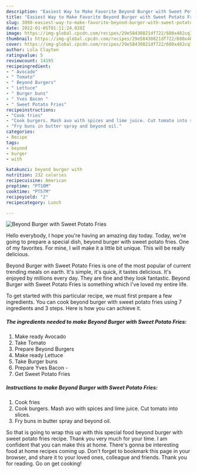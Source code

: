 ```yaml
---
description: "Easiest Way to Make Favorite Beyond Burger with Sweet Potato Fries"
title: "Easiest Way to Make Favorite Beyond Burger with Sweet Potato Fries"
slug: 3098-easiest-way-to-make-favorite-beyond-burger-with-sweet-potato-fries
date: 2022-01-05T01:11:24.020Z
image: https://img-global.cpcdn.com/recipes/29e58430821df722/680x482cq70/beyond-burger-with-sweet-potato-fries-recipe-main-photo.jpg
thumbnail: https://img-global.cpcdn.com/recipes/29e58430821df722/680x482cq70/beyond-burger-with-sweet-potato-fries-recipe-main-photo.jpg
cover: https://img-global.cpcdn.com/recipes/29e58430821df722/680x482cq70/beyond-burger-with-sweet-potato-fries-recipe-main-photo.jpg
author: Lola Clayton
ratingvalue: 5
reviewcount: 14195
recipeingredient:
- " Avocado"
- " Tomato"
- " Beyond Burgers"
- " Lettuce"
- " Burger buns"
- " Yves Bacon "
- " Sweet Potato Fries"
recipeinstructions:
- "Cook fries"
- "Cook burgers. Mash avo with spices and lime juice. Cut tomato into slices."
- "Fry buns in butter spray and beyond oil."
categories:
- Recipe
tags:
- beyond
- burger
- with

katakunci: beyond burger with 
nutrition: 232 calories
recipecuisine: American
preptime: "PT10M"
cooktime: "PT57M"
recipeyield: "2"
recipecategory: Lunch

---
```



![Beyond Burger with Sweet Potato Fries](https://img-global.cpcdn.com/recipes/29e58430821df722/680x482cq70/beyond-burger-with-sweet-potato-fries-recipe-main-photo.jpg)

Hello everybody, I hope you're having an amazing day today. Today, we're going to prepare a special dish, beyond burger with sweet potato fries. One of my favorites. For mine, I will make it a little bit unique. This will be really delicious.

Beyond Burger with Sweet Potato Fries is one of the most popular of current trending meals on earth. It's simple, it's quick, it tastes delicious. It's enjoyed by millions every day. They are fine and they look fantastic. Beyond Burger with Sweet Potato Fries is something which I've loved my entire life.




To get started with this particular recipe, we must first prepare a few ingredients. You can cook beyond burger with sweet potato fries using 7 ingredients and 3 steps. Here is how you can achieve it.

<!--inarticleads1-->

##### The ingredients needed to make Beyond Burger with Sweet Potato Fries:

1. Make ready  Avocado
1. Take  Tomato
1. Prepare  Beyond Burgers
1. Make ready  Lettuce
1. Take  Burger buns
1. Prepare  Yves Bacon -
1. Get  Sweet Potato Fries




<!--inarticleads2-->

##### Instructions to make Beyond Burger with Sweet Potato Fries:

1. Cook fries
1. Cook burgers. Mash avo with spices and lime juice. Cut tomato into slices.
1. Fry buns in butter spray and beyond oil.




So that is going to wrap this up with this special food beyond burger with sweet potato fries recipe. Thank you very much for your time. I am confident that you can make this at home. There's gonna be interesting food at home recipes coming up. Don't forget to bookmark this page in your browser, and share it to your loved ones, colleague and friends. Thank you for reading. Go on get cooking!
